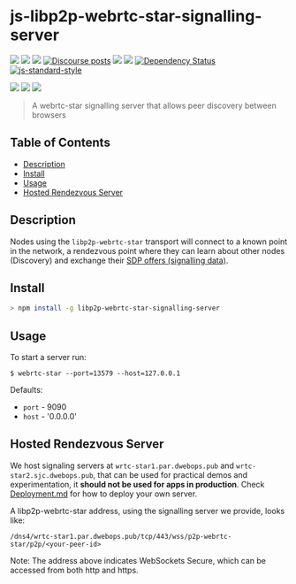# js-libp2p-webrtc-star-signalling-server <!-- omit in toc -->

[![](https://img.shields.io/badge/made%20by-Protocol%20Labs-blue.svg?style=flat-square)](http://protocol.ai) [![](https://img.shields.io/badge/project-libp2p-yellow.svg?style=flat-square)](http://libp2p.io/) [![](https://img.shields.io/badge/freenode-%23libp2p-yellow.svg?style=flat-square)](http://webchat.freenode.net/?channels=%23libp2p) [![Discourse posts](https://img.shields.io/discourse/https/discuss.libp2p.io/posts.svg)](https://discuss.libp2p.io) [![](https://img.shields.io/codecov/c/github/libp2p/js-libp2p-webrtc-star.svg?style=flat-square)](https://codecov.io/gh/libp2p/js-libp2p-webrtc-star) [![](https://img.shields.io/travis/libp2p/js-libp2p-webrtc-star.svg?style=flat-square)](https://travis-ci.com/libp2p/js-libp2p-webrtc-star) [![Dependency Status](https://david-dm.org/libp2p/js-libp2p-webrtc-star.svg?style=flat-square)](https://david-dm.org/libp2p/js-libp2p-webrtc-star) [![js-standard-style](https://img.shields.io/badge/code%20style-standard-brightgreen.svg?style=flat-square)](https://github.com/feross/standard)

[![](https://github.com/libp2p/js-libp2p-interfaces/raw/master/src/transport/img/badge.png)](https://github.com/libp2p/js-libp2p-interfaces/tree/master/src/transport) [![](https://github.com/libp2p/js-libp2p-interfaces/raw/master/src/connection/img/badge.png)](https://github.com/libp2p/js-libp2p-interfaces/tree/master/src/connection) [![](https://github.com/libp2p/js-libp2p-interfaces/raw/master/src/peer-discovery/img/badge.png)](https://github.com/libp2p/js-libp2p-interfaces/tree/master/src/peer-discovery)

> A webrtc-star signalling server that allows peer discovery between browsers

## Table of Contents <!-- omit in toc -->

- [Description](#description)
- [Install](#install)
- [Usage](#usage)
- [Hosted Rendezvous Server](#hosted-rendezvous-server)

## Description

Nodes using the `libp2p-webrtc-star` transport will connect to a known point in the network, a rendezvous point where they can learn about other nodes (Discovery) and exchange their [SDP offers (signalling data)](https://www.html5rocks.com/en/tutorials/webrtc/infrastructure/).

## Install

```bash
> npm install -g libp2p-webrtc-star-signalling-server
```

## Usage

To start a server run:

```console
$ webrtc-star --port=13579 --host=127.0.0.1
```

Defaults:

- `port` - 9090
- `host` - '0.0.0.0'

## Hosted Rendezvous Server

We host signaling servers at `wrtc-star1.par.dwebops.pub` and `wrtc-star2.sjc.dwebops.pub`, that can be used for practical demos and experimentation, it **should not be used for apps in production**. Check [Deployment.md](./DEPLOYMENT.md) for how to deploy your own server.

A libp2p-webrtc-star address, using the signalling server we provide, looks like:

`/dns4/wrtc-star1.par.dwebops.pub/tcp/443/wss/p2p-webrtc-star/p2p/<your-peer-id>`

Note: The address above indicates WebSockets Secure, which can be accessed from both http and https.
